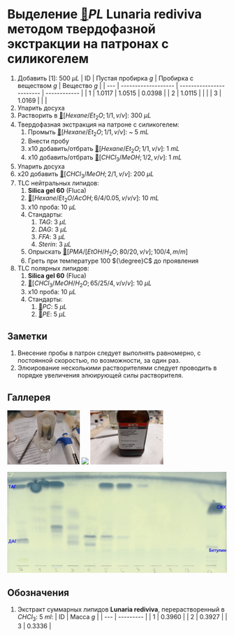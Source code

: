 # Выделение [🔗][pl]$PL$ **Lunaria rediviva** методом твердофазной экстракции на патронах с силикогелем

1. Добавить [1]: 500 ${\mu}L$
    | ID  | Пустая пробирка $g$ | Пробирка с веществом $g$ | Вещество $g$ |
    | --- | ------------------- | ------------------------ | ------------ |
    | 1   | 1.0117              | 1.0515                   | 0.0398       |
    | 2   | 1.0115              |                          |              |
    | 3   | 1.0169              |                          |              |
2. Упарить досуха
3. Растворить в [🔗][hexaneet_2o]$[Hexane/Et_2O;1/1,v/v]$: 300 ${\mu}L$
4. Твердофазная экстракция на патроне с силикогелем:
   1. Промыть [🔗][hexaneet_2o]$[Hexane/Et_2O;1/1,v/v]$: ~ 5 $mL$
   2. Внести пробу
   3. x10 добавить/отбрать [🔗][hexaneet_2o]$[Hexane/Et_2O;1/1,v/v]$: 1 $mL$
   4. x10 добавить/отбрать [🔗][chcl_3meoh]$[CHCl_3/MeOH;1/2,v/v]$: 1 $mL$
5. Упарить досуха
6. x20 добавить [🔗][chcl_3meoh]$[CHCl_3/MeOH;2/1,v/v]$: 200 ${\mu}L$
7. TLC нейтральных липидов:
   1. **Silica gel 60** (Fluca)
   2. [🔗][hexaneet_2oacoh]$[Hexane/Et_2O/AcOH;6/4/0.05,v/v/v]$: 10 $mL$
   3. x10 проба: 10 ${\mu}L$
   4. Стандарты:
      1. $TAG$: 3 ${\mu}L$
      2. $DAG$: 3 ${\mu}L$
      3. $FFA$: 3 ${\mu}L$
      4. $Sterin$: 3 ${\mu}L$
   5. Опрыскать [🔗][pmaetohh_2o]$[PMA/[EtOH/H_2O;80/20,v/v];100/4,m/m]$
   6. Греть при температуре 100 ${\degree}C$ до проявления
8. TLC полярных липидов:
   1. **Silica gel 60** (Fluca)
   2. [🔗][chcl_3meohh_2o]$[CHCl_3/MeOH/H_2O;65/25/4,v/v/v]$: 10 ${\mu}L$
   3. x10 проба: 10 ${\mu}L$
   4. Стандарты:
      1. [🔗][pc]$PC$: 5 ${\mu}L$
      2. [🔗][pe]$PE$: 5 ${\mu}L$

## Заметки

1. Внесение пробы в патрон следует выполнять равномерно, с постоянной скоростью, по возможности, за один раз.
2. Элюирование несколькими растворителями следует проводить в порядке увеличения элюирующей силы растворителя.

## Галлерея

<img src="images/20240320_151036.jpg" width="33%">
<img src="images/20240320_161231.jpg" width="33%">
<img src="images/20240320_192739.jpg" width="33%">

![TLC](images/4c3a37a3-ed47-40ca-bdf7-71e1f46b43f7.jpeg)

## Обозначения

1. Экстракт суммарных липидов **Lunaria rediviva**, перерастворенный в $CHCl_3$: 5 $ml$:
   | ID  | Масса $g$ |
   | --- | --------- |
   | 1   | 0.3960    |
   | 2   | 0.3927    |
   | 3   | 0.3336    |

[chcl_3meoh]: ../substances/mixtures.md#chcl_3meoh
[chcl_3meohh_2o]: ../substances/mixtures.md#chcl_3meohh_2o
[hexaneet_2o]: ../substances/mixtures.md#hexaneet_2o
[hexaneet_2oacoh]: ../substances/mixtures.md#hexaneet_2oacoh
[pc]: ../substances/individuals.md#pc
[pe]: ../substances/individuals.md#pe
[pl]: ../substances/individuals.md#pl
[pmaetohh_2o]: ../substances/mixtures.md#pmaetohh_2o
